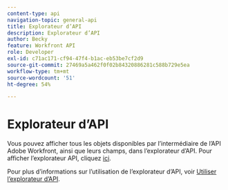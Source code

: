 ```yaml
---
content-type: api
navigation-topic: general-api
title: Explorateur d’API
description: Explorateur d’API
author: Becky
feature: Workfront API
role: Developer
exl-id: c71ac171-cf94-47f4-b1ac-eb53be7cf2d9
source-git-commit: 27469a5a462f0f02b84320886281c588b729e5ea
workflow-type: tm+mt
source-wordcount: '51'
ht-degree: 54%

---
```



# Explorateur d’API

Vous pouvez afficher tous les objets disponibles par l’intermédiaire de l’API Adobe Workfront, ainsi que leurs champs, dans l’explorateur d’API. Pour afficher l’explorateur API, cliquez [ici](https://developer.adobe.com/workfront/api-explorer/).

Pour plus d’informations sur l’utilisation de l’explorateur d’API, voir [Utiliser l’explorateur d’API](../../wf-api/general/using-api-explorer.md).
